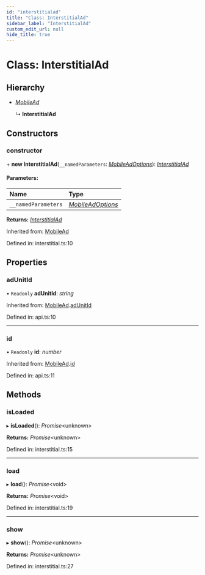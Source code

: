```yaml
---
id: "interstitialad"
title: "Class: InterstitialAd"
sidebar_label: "InterstitialAd"
custom_edit_url: null
hide_title: true
---
```


# Class: InterstitialAd

## Hierarchy

* [*MobileAd*](mobilead.md)

  ↳ **InterstitialAd**

## Constructors

### constructor

\+ **new InterstitialAd**(`__namedParameters`: [*MobileAdOptions*](../index.md#mobileadoptions)): [*InterstitialAd*](interstitialad.md)

#### Parameters:

Name | Type |
:------ | :------ |
`__namedParameters` | [*MobileAdOptions*](../index.md#mobileadoptions) |

**Returns:** [*InterstitialAd*](interstitialad.md)

Inherited from: [MobileAd](mobilead.md)

Defined in: interstitial.ts:10

## Properties

### adUnitId

• `Readonly` **adUnitId**: *string*

Inherited from: [MobileAd](mobilead.md).[adUnitId](mobilead.md#adunitid)

Defined in: api.ts:10

___

### id

• `Readonly` **id**: *number*

Inherited from: [MobileAd](mobilead.md).[id](mobilead.md#id)

Defined in: api.ts:11

## Methods

### isLoaded

▸ **isLoaded**(): *Promise*<unknown\>

**Returns:** *Promise*<unknown\>

Defined in: interstitial.ts:15

___

### load

▸ **load**(): *Promise*<void\>

**Returns:** *Promise*<void\>

Defined in: interstitial.ts:19

___

### show

▸ **show**(): *Promise*<unknown\>

**Returns:** *Promise*<unknown\>

Defined in: interstitial.ts:27
